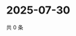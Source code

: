 # 2025-07-30

共 0 条

<!-- BEGIN ZHIHUQUESTIONS -->
<!-- 最后更新时间 Wed Jul 30 2025 12:35:41 GMT+0800 (China Standard Time) -->

<!-- END ZHIHUQUESTIONS -->
